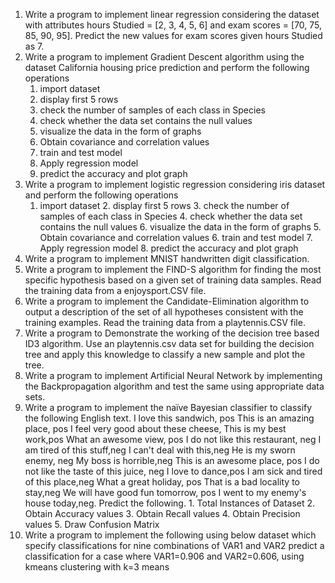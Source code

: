 1.  Write a program to implement linear regression considering the dataset with attributes hours Studied = [2, 3, 4, 5, 6] and exam scores = [70, 75, 85, 90, 95]. Predict the new values for exam scores given hours Studied as 7.
2.  Write a program to implement Gradient Descent algorithm using the dataset California housing price prediction and perform the following operations
    1. import dataset
    2. display first 5 rows
    3. check the number of samples of each class in Species
    4. check whether the data set contains the null values
    6. visualize the data in the form of graphs
    7. Obtain covariance and correlation values
    8. train and test model
    9. Apply regression model
    10. predict the accuracy and plot graph
3.  Write a program to implement logistic regression considering iris dataset and perform the following operations
    1. import dataset  2. display first 5 rows  3. check the number of samples of each class in Species  4. check whether the data set contains the null values 6. visualize the data in the form of graphs  5. Obtain covariance and correlation values  6. train and test model  7. Apply regression model  8. predict the accuracy and plot graph
4.  Write a program to implement MNIST handwritten digit classification.
5.  Write a program to implement the FIND-S algorithm for finding the most specific hypothesis based on a given set of training data samples. Read the training data from a enjoysport.CSV file.
6.  Write a program to implement the Candidate-Elimination algorithm to output a description of the set of all hypotheses consistent with the training examples. Read the training data from a playtennis.CSV file.
7.  Write a program to Demonstrate the working of the decision tree based ID3 algorithm. Use an playtennis.csv data set for building the decision tree and apply this knowledge to classify a new sample and plot the tree.
8.  Write a program to implement Artificial Neural Network by implementing the Backpropagation algorithm and test the same using appropriate data sets.
9.  Write a program to implement the naïve Bayesian classifier to classify the following English text.
     I love this sandwich, pos This is an amazing place, pos I feel very good about these cheese, This is my best work,pos What an awesome view, pos I do not like this restaurant, neg I am tired of this stuff,neg I can't deal with this,neg He is my sworn enemy, neg My boss is horrible,neg This is an awesome place, pos I do not like the taste of this juice, neg I love to dance,pos I am sick and tired of this place,neg What a great holiday, pos That is a bad locality to stay,neg We will have good fun tomorrow, pos I went to my enemy's house today,neg.
     Predict the following. 1. Total Instances of Dataset  2. Obtain Accuracy values 3. Obtain Recall values 4. Obtain Precision values 5. Draw Confusion Matrix
10. Write a program to implement the following using below dataset which specify classifications for nine combinations of VAR1 and VAR2 predict a classification for a case where VAR1=0.906 and VAR2=0.606, using  kmeans clustering with k=3 means 
